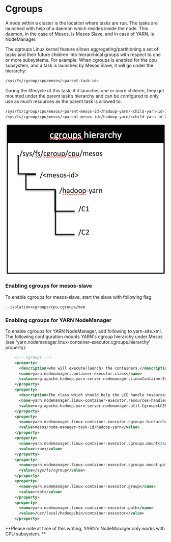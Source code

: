 # Cgroups

A node within a cluster is the location where tasks are run. The tasks are launched with help of a daemon which resides inside the node. This daemon, in the case of Mesos, is Mesos Slave, and in case of YARN, is NodeManager.

The cgroups Linux kernel feature allows aggregating/partitioning a set of tasks and their future children into hierarchical groups with respect to one or more subsystems. For example: When cgroups is enabled for the cpu subsystem, and a task is launched by Mesos Slave, it will go under the hierarchy:
```bash
/sys/fs/cgroup/cpu/mesos/<parent-task-id>
```

During the lifecycle of this task, if it launches one or more children, they get mounted under the parent task’s hierarchy and can be configured to only use as much resources as the parent task is allowed to:
```bash
/sys/fs/cgroup/cpu/mesos/<parent-mesos-id>/hadoop-yarn/<child-yarn-id-1>
/sys/fs/cgroup/cpu/mesos/<parent-mesos-id>/hadoop-yarn/<child-yarn-id-2>
```

![cgroups hierarchy](images/cgroups.png)

### Enabling cgroups for mesos-slave

To enable cgroups for mesos-slave, start the slave with following flag:
```bash
--isolation=cgroups/cpu,cgroups/mem
```

### Enabling cgroups for YARN NodeManager

To enable cgroups for YARN NodeManager, add following to yarn-site.xml. The following configuration mounts YARN's cgroup hierarchy under Mesos (see 'yarn.nodemanager.linux-container-executor.cgroups.hierarchy' property):

```xml
    <!-- cgroups -->
    <property>
      <description>who will execute(launch) the containers.</description>
      <name>yarn.nodemanager.container-executor.class</name>
      <value>org.apache.hadoop.yarn.server.nodemanager.LinuxContainerExecutor</value>
    </property>
    <property>
      <description>The class which should help the LCE handle resources.</description>
      <name>yarn.nodemanager.linux-container-executor.resources-handler.class</name>
      <value>org.apache.hadoop.yarn.server.nodemanager.util.CgroupsLCEResourcesHandler</value>
    </property>
    <property>
      <name>yarn.nodemanager.linux-container-executor.cgroups.hierarchy</name>
      <value>mesos/node-manager-task-id/hadoop-yarn</value>
    </property>
    <property>
      <name>yarn.nodemanager.linux-container-executor.cgroups.mount</name>
      <value>true</value>
    </property>
    <property>
      <name>yarn.nodemanager.linux-container-executor.cgroups.mount-path</name>
      <value>/sys/fs/cgroup</value>
    </property>
    <property>
      <name>yarn.nodemanager.linux-container-executor.group</name>
      <value>root</value>
    </property>
    <property>
      <name>yarn.nodemanager.linux-container-executor.path</name>
      <value>/usr/local/hadoop/bin/container-executor</value>
    </property>
```

**Please note at time of this writing, YARN's NodeManager only works with CPU subsystem. **
